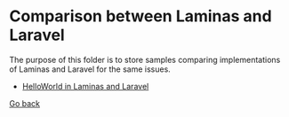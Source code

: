 # Comparison between Laminas and Laravel

The purpose of this folder is to store samples comparing implementations of Laminas and Laravel for the same issues.

* [HelloWorld in Laminas and Laravel](helloworld)

[Go back](../README.md)
